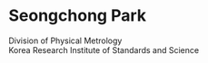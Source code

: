 # Seongchong Park
Division of Physical Metrology  
Korea Research Institute of Standards and Science 

<!---
seongchong/seongchong is a ✨ special ✨ repository because its `README.md` (this file) appears on your GitHub profile.
You can click the Preview link to take a look at your changes.
--->
